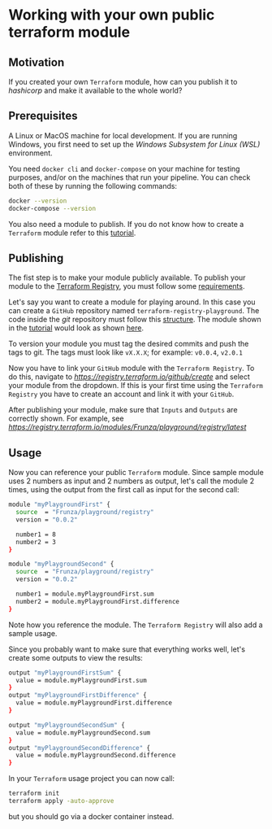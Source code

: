 # Working with your own public terraform module

## Motivation

If you created your own `Terraform` module, how can you publish it to *hashicorp* and make it available to the whole world?

## Prerequisites

A Linux or MacOS machine for local development. If you are running Windows, you first need to set up the *Windows Subsystem for Linux (WSL)* environment.

You need `docker cli` and `docker-compose` on your machine for testing purposes, and/or on the machines that run your pipeline.
You can check both of these by running the following commands:
```sh
docker --version
docker-compose --version
```

You also need a module to publish. If you do not know how to create a `Terraform` module refer to this [tutorial](https://github.com/Frunza/create-terraform-module).

## Publishing

The fist step is to make your module publicly available. To publish your module to the [Terraform Registry](https://registry.terraform.io/), you must follow some [requirements](https://developer.hashicorp.com/terraform/registry/modules/publish#requirements).

Let's say you want to create a module for playing around. In this case you can create a `GitHub` repository named `terraform-registry-playground`.
The code inside the *git* repository must follow this [structure](https://developer.hashicorp.com/terraform/language/modules/develop/structure). The module shown in the [tutorial](https://github.com/Frunza/create-terraform-module) would look as shown [here](https://github.com/Frunza/terraform-registry-playground).

To version your module you must tag the desired commits and push the tags to git. The tags must look like `vX.X.X`; for example: `v0.0.4`, `v2.0.1`

Now you have to link your `GitHub` module with the `Terraform Registry`. To do this, navigate to *https://registry.terraform.io/github/create* and select your module from the dropdown. If this is your first time using the `Terraform Registry` you have to create an account and link it with your `GitHub`.

After publishing your module, make sure that `Inputs` and `Outputs` are correctly shown. For example, see *https://registry.terraform.io/modules/Frunza/playground/registry/latest*

## Usage

Now you can reference your public `Terraform` module. Since sample module uses 2 numbers as input and 2 numbers as output, let's call the module 2 times, using the output from the first call as input for the second call:
```sh
module "myPlaygroundFirst" {
  source  = "Frunza/playground/registry"
  version = "0.0.2"

  number1 = 8
  number2 = 3
}

module "myPlaygroundSecond" {
  source  = "Frunza/playground/registry"
  version = "0.0.2"

  number1 = module.myPlaygroundFirst.sum
  number2 = module.myPlaygroundFirst.difference
}
```
Note how you reference the module. The `Terraform Registry` will also add a sample usage.

Since you probably want to make sure that everything works well, let's create some outputs to view the results:
```sh
output "myPlaygroundFirstSum" {
  value = module.myPlaygroundFirst.sum
}
output "myPlaygroundFirstDifference" {
  value = module.myPlaygroundFirst.difference
}

output "myPlaygroundSecondSum" {
  value = module.myPlaygroundSecond.sum
}
output "myPlaygroundSecondDifference" {
  value = module.myPlaygroundSecond.difference
}
```

In your `Terraform` usage project you can now call:
```sh
terraform init
terraform apply -auto-approve
```
but you should go via a docker container instead.

